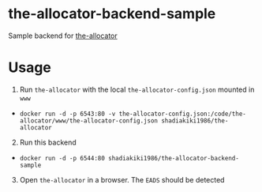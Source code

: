 # the-allocator-backend-sample
Sample backend for [the-allocator](https://github.com/shadiakiki1986/the-allocator)

# Usage
1. Run `the-allocator` with the local `the-allocator-config.json` mounted in `www`
 * `docker run -d -p 6543:80 -v the-allocator-config.json:/code/the-allocator/www/the-allocator-config.json shadiakiki1986/the-allocator`
2. Run this backend
 * `docker run -d -p 6544:80 shadiakiki1986/the-allocator-backend-sample`
3. Open `the-allocator` in a browser. The `EADS` should be detected

